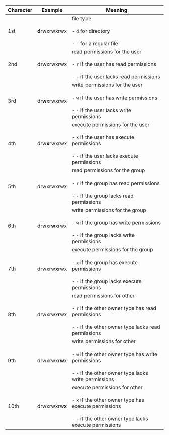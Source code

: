 | **Character** | **Example**    | **Meaning**                                                                                                                                               |
| ------------- | -------------- | --------------------------------------------------------------------------------------------------------------------------------------------------------- |
| 1st           | **d**rwxrwxrwx | file type<br><br>- `d` for directory<br>    <br>- `-` for a regular file                                                                                      |
| 2nd           | d**r**wxrwxrwx | read permissions for the user<br><br>- `r` if the user has read permissions<br>    <br>- `-` if the user lacks read permissions                               |
| 3rd           | dr**w**xrwxrwx | write permissions for the user<br><br>- `w` if the user has write permissions<br>    <br>- `-` if the user lacks write permissions                            |
| 4th           | drw**x**rwxrwx | execute permissions for the user<br><br>- `x` if the user has execute permissions<br>    <br>- `-` if the user lacks execute permissions                      |
| 5th           | drwx**r**wxrwx | read permissions for the group<br><br>- `r` if the group has read permissions<br>    <br>- `-` if the group lacks read permissions                            |
| 6th           | drwxr**w**xrwx | write permissions for the group<br><br>- `w` if the group has write permissions<br>    <br>- `-` if the group lacks write permissions                         |
| 7th           | drwxrw**x**rwx | execute permissions for the group<br><br>- `x` if the group has execute permissions<br>    <br>- `-` if the group lacks execute permissions                   |
| 8th           | drwxrwx**r**wx | read permissions for other<br><br>- `r` if the other owner type has read permissions<br>    <br>- `-` if the other owner type lacks read permissions          |
| 9th           | drwxrwxr**w**x | write permissions for other<br><br>- `w` if the other owner type has write permissions<br>    <br>- `-` if the other owner type lacks write permissions       |
| 10th          | drwxrwxrw**x** | execute permissions for other<br><br>- `x` if the other owner type has execute permissions<br>    <br>- `-` if the other owner type lacks execute permissions |